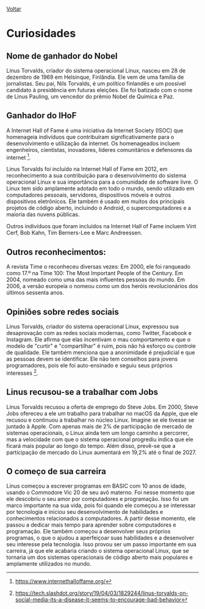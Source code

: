 [Voltar](intro.md)

# Curiosidades

## Nome de ganhador do Nobel
 Linus Torvalds, criador do sistema operacional Linux, nasceu em 28 de dezembro de 1969 em Helsinque, Finlândia. Ele vem de uma família de jornalistas. Seu pai, Nils Torvalds, é um político finlandês e um possível candidato à presidência em futuras eleições. Ele foi batizado com o nome de Linus Pauling, um vencedor do prêmio Nobel de Química e Paz.

## Ganhador do IHoF

A Internet Hall of Fame é uma iniciativa da Internet Society (ISOC) que homenageia indivíduos que contribuíram significativamente para o desenvolvimento e utilização da internet. Os homenageados incluem engenheiros, cientistas, inovadores, líderes comunitários e defensores da internet [^1].

Linus Torvalds foi incluído na Internet Hall of Fame em 2012, em reconhecimento a sua contribuição para o desenvolvimento do sistema operacional Linux e sua importância para a comunidade de software livre. O Linux tem sido amplamente adotado em todo o mundo, sendo utilizado em computadores pessoais, servidores, dispositivos móveis e outros dispositivos eletrônicos. Ele também é usado em muitos dos principais projetos de código aberto, incluindo o Android, o supercomputadores e a maioria das nuvens públicas.

Outros indivíduos que foram incluídos na Internet Hall of Fame incluem Vint Cerf, Bob Kahn, Tim Berners-Lee e Marc Andreessen.

## Outros reconhecimentos:
A revista Time o reconheceu diversas vezes: Em 2000, ele foi ranqueado como 17.º na Time 100: The Most Important People of the Century. Em 2004, nomeado como uma das mais influentes pessoas do mundo. Em 2006, a versão europeia o nomeou como um dos heróis revolucionários dos últimos sessenta anos.

## Opiniões sobre redes sociais
Linus Torvalds, criador do sistema operacional Linux, expressou sua desaprovação com as redes sociais modernas, como Twitter, Facebook e Instagram. Ele afirma que elas incentivam o mau comportamento e que o modelo de "curtir" e "compartilhar" é ruim, pois não há esforço ou controle de qualidade. Ele também menciona que a anonimidade é prejudicial e que as pessoas devem se identificar. Ele não tem conselhos para jovens programadores, pois ele foi auto-ensinado e seguiu seus próprios interesses [^2].

## Linus recusou-se a trabalhar com Jobs
Linus Torvalds recusou a oferta de emprego do Steve Jobs. Em 2000, Steve Jobs ofereceu a ele um trabalho para trabalhar no macOS da Apple, que ele recusou e continuou a trabalhar no núcleo Linux. Imagine se ele tivesse se juntado à Apple. Com apenas mais de 2% de participação de mercado de sistemas operacionais, o Linux ainda tem um longo caminho a percorrer, mas a velocidade com que o sistema operacional progrediu indica que ele ficará mais popular ao longo do tempo. Além disso, prevê-se que a participação de mercado do Linux aumentará em 19,2% até o final de 2027.

## O começo de sua carreira
Linus começou a escrever programas em BASIC com 10 anos de idade, usando o Commodore Vic 20 de seu avô materno. Foi nesse momento que ele descobriu o seu amor por computadores e programação. Isso foi um marco importante na sua vida, pois foi quando ele começou a se interessar por tecnologia e iniciou seu desenvolvimento de habilidades e conhecimentos relacionados a computadores. A partir desse momento, ele passou a dedicar mais tempo para aprender sobre computadores e programação. Ele também começou a desenvolver seus próprios programas, o que o ajudou a aperfeiçoar suas habilidades e a desenvolver seu interesse pela tecnologia. Isso provou ser um passo importante em sua carreira, já que ele acabaria criando o sistema operacional Linux, que se tornaria um dos sistemas operacionais de código aberto mais populares e amplamente utilizados no mundo.

[^1]: https://www.internethalloffame.org/
[^2]: https://tech.slashdot.org/story/19/04/03/1829244/linus-torvalds-on-social-media-its-a-disease-it-seems-to-encourage-bad-behavior
